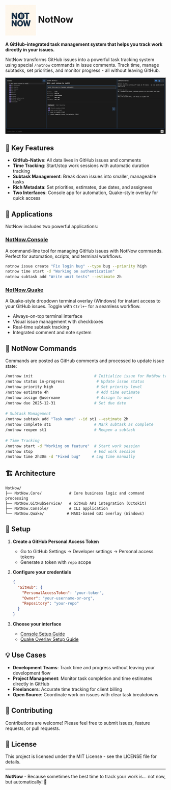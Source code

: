 # <img src="notnow_logo_square.png" width="96" height="96" alt="NotNow Logo" style="vertical-align: middle"> NotNow

**A GitHub-integrated task management system that helps you track work directly in your issues.**

NotNow transforms GitHub issues into a powerful task tracking system using special `/notnow` commands in issue comments. Track time, manage subtasks, set priorities, and monitor progress - all without leaving GitHub.

![NotNow in Action](notnow.gif)

## 🎯 Key Features

- **GitHub-Native**: All data lives in GitHub issues and comments
- **Time Tracking**: Start/stop work sessions with automatic duration tracking
- **Subtask Management**: Break down issues into smaller, manageable tasks
- **Rich Metadata**: Set priorities, estimates, due dates, and assignees
- **Two Interfaces**: Console app for automation, Quake-style overlay for quick access

## 🚀 Applications

NotNow includes two powerful applications:

### [**NotNow.Console**](NotNow.Console/README.md)
A command-line tool for managing GitHub issues with NotNow commands. Perfect for automation, scripts, and terminal workflows.

```bash
notnow issue create "Fix login bug" --type bug --priority high
notnow time start -d "Working on authentication"
notnow subtask add "Write unit tests" --estimate 2h
```

### [**NotNow.Quake**](NotNow.Quake/README.md)
A Quake-style dropdown terminal overlay (Windows) for instant access to your GitHub issues. Toggle with `Ctrl+~` for a seamless workflow.

- Always-on-top terminal interface
- Visual issue management with checkboxes
- Real-time subtask tracking
- Integrated comment and note system

## 📝 NotNow Commands

Commands are posted as GitHub comments and processed to update issue state:

```bash
/notnow init                           # Initialize issue for NotNow tracking
/notnow status in-progress              # Update issue status
/notnow priority high                   # Set priority level
/notnow estimate 4h                     # Add time estimate
/notnow assign @username                # Assign to user
/notnow due 2025-12-31                 # Set due date

# Subtask Management
/notnow subtask add "Task name" --id st1 --estimate 2h
/notnow complete st1                   # Mark subtask as complete
/notnow reopen st1                     # Reopen a subtask

# Time Tracking
/notnow start -d "Working on feature"  # Start work session
/notnow stop                           # End work session
/notnow time 2h30m -d "Fixed bug"     # Log time manually
```

## 🏗️ Architecture

```
NotNow/
├── NotNow.Core/            # Core business logic and command processing
├── NotNow.GitHubService/   # GitHub API integration (Octokit)
├── NotNow.Console/         # CLI application
└── NotNow.Quake/          # MAUI-based GUI overlay (Windows)
```

## 🔧 Setup

1. **Create a GitHub Personal Access Token**
   - Go to GitHub Settings → Developer settings → Personal access tokens
   - Generate a token with `repo` scope

2. **Configure your credentials**
   ```json
   {
     "GitHub": {
       "PersonalAccessToken": "your-token",
       "Owner": "your-username-or-org",
       "Repository": "your-repo"
     }
   }
   ```

3. **Choose your interface**
   - [Console Setup Guide](NotNow.Console/README.md#setup)
   - [Quake Overlay Setup Guide](NotNow.Quake/README.md#setup)

## 💡 Use Cases

- **Development Teams**: Track time and progress without leaving your development flow
- **Project Management**: Monitor task completion and time estimates directly in GitHub
- **Freelancers**: Accurate time tracking for client billing
- **Open Source**: Coordinate work on issues with clear task breakdowns

## 🤝 Contributing

Contributions are welcome! Please feel free to submit issues, feature requests, or pull requests.

## 📄 License

This project is licensed under the MIT License - see the LICENSE file for details.

---

**NotNow** - Because sometimes the best time to track your work is... not now, but automatically! 🚀